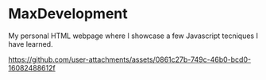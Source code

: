 # MaxDevelopment
My personal HTML webpage where I showcase a few Javascript tecniques I have learned.




https://github.com/user-attachments/assets/0861c27b-749c-46b0-bcd0-16082488612f


